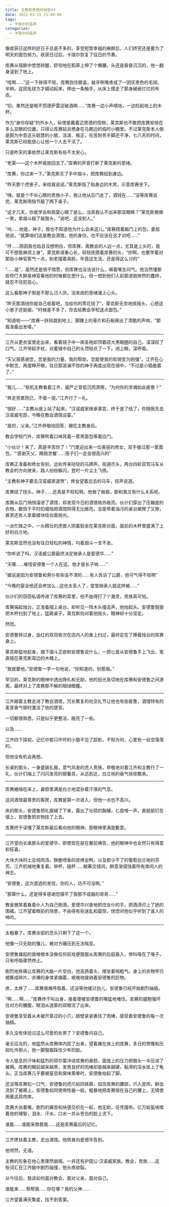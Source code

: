 ```yaml
---
title: 主教和贵族的秘密#4
date: 2022-03-15 21:00:08
tags:
  - 卡瑞尔的笛声
categories:
  - 卡瑞尔的笛声
---
```


像收获日这样的好日子总是不多的，享受短暂幸福的麻醉后，人们终究还是要为了明天的面包努力。收获日过后，卡瑞尔恢复了往日的节奏。

库赛从宿醉中悠悠转醒，舒坦地在稻草上伸了个懒腰。头还是昏昏沉沉的，他一翻身滚到了地上。

<!-- more -->

“哇啊……”这一下摔得不轻，库赛抱住膝盖，龇牙咧嘴疼成了一团灰黑色的毛球。半晌，这团毛球方才蠕动起来，伸出一条触手，从床上摸走了那身破破烂烂的布衣。

“切，果然还是喝不惯德萨雷这破酒嘛……”库赛一边小声嘀咕，一边捡起地上的木杯。

作为“身份存疑”的外乡人，纵使是戴着迈思德的信物，莱克斯也不敢把库赛安排在多么显眼的位置，只得让库赛姑且栖身在马厩边的临时小棚里。不过莱克斯本人倒是颇为中意这头聪慧的小狼，活泼、板正，吃苦耐劳手脚还干净，七八天的时间，莱克斯已经能放心让他一个人去干活了。

只是昨天的事依然让莱克斯有些不太安心。

“老莱——这个木杯我放回去了。”库赛的声音打断了莱克斯的思绪。

“库赛，你过来一下。”莱克斯灭了手中烟斗，把库赛招到身边。

“昨天那个虎崽子，来给我说说。”莱克斯指了指身边的木凳，示意库赛坐下。

“嗨，就是个不长心眼的贵族小子，我让他从后门走了，酒钱在……”没等库赛说完，莱克斯用指节敲了两下桌子。

“这才几天，你就学会和我耍心眼了是么，当真我认不出来那双眼睛？”莱克斯微微一笑，拿烟斗敲了敲狼头，“说吧，这没别人。”

“呜……他是，神子，我也不知道他为什么会来这儿。”库赛捂着脑门上的包，委屈地说，“就算咱们这是教会酒馆，他的身份，也不应该在这才对吧……”

“哼……原因我也姑且没想明白，但库赛，离教会的人远一点，尤其是上头的，我可不想惹麻烦上身”，莱克斯语重心长，轻轻抚摸着库赛的头，“你啊，也要学着对那些小神官客气一点，别老摆着臭脸，毕竟这生活，还是得这么讨的”

“……是”，虽然还是很不情愿，但库赛也没法说什么，噘着嘴生闷气。他当然懂那些伶仃大醉臭神官看他的时候都在想什么，但一想到他们人前那道貌岸然的蠢样，就忍不住犯恶心。

这么看那神子倒是不那么讨人厌。没来由的思绪涌上心头。

“昨天那酒钱你就自己收着吧，当给你的零花钱了”，莱克斯无奈地摇摇头，心想这小崽子还挺倔，“时候差不多了，你去给教会学校送点面包。”

“知道啦——”库赛一跃轻跳到地上，脚踝上的骨片和石板擦出了清脆的声响，“那我准备出发喽。”

---

江齐从更衣室里走出来，看着镜子中一席圣袍却顶着硕大黑眼圈的自己，深深叹了口气。江齐举起手杖，对着镜中自己的头顶轻点了一下。闭上眼，深呼吸。

“天父我感谢您，您是我的力量，我的帮助，您能使我的软弱变为刚强”，江齐在心中默念，再度睁开眼，往日那波澜不惊的神子再度出现在镜中，“不过是小插曲罢了。”

---

“我儿……”枢机主教看着江齐，威严之音低沉而肃穆，“为何你的灵魂如此疲惫？”

“奔走劳累而已，不值一提。”江齐行了一礼。

“很好……”主教从座上站了起来，“汉诺威家继承事宜，终于是了结了，你随我先去汉诺威宅邸，今晚在教会酒馆设宴。”

“是的，父亲。”江齐恭敬地回答，跟在主教身后。

教会学校门外，库赛吹着口哨背着一筐黑面包等着应门。

“小伙计！来了，真是辛苦你了！”门里迎出来一位美丽的修女，双手接过那一筐面包，“‘感谢天父，赐我灵餐’……孩子们一定会很高兴的”

库赛正准备和修女告别，远处传来哒哒的马蹄声。街道尽头，两台四轮双驾马车从教会的方向驶来，路人纷纷躲闪，登时一片尘土飞扬。

“主教和神子要去汉诺威家道贺”，修女望着远去的马车，轻声说道。

库赛挠了挠头，神子……还真是不轻松啊。他耸了耸肩，那和我又有什么关系呢。

库赛从后门悄悄溜进了酒馆，却发现今日的酒馆格外敞亮。伙计们穿出了压箱底的衣物，数倍于平时的蜡烛把酒馆照得无比敞亮，总是带着油污的桌台被擦了又擦，甚至还有人拿着蜡块给台面抛光。

一派忙碌之中，一头精壮的虎兽人阴着脸坐在莱克斯对面，面前的木杯里盛满了上好的白兰地。

莱克斯显然也没有往日轻松的神情，叼着烟斗一言不发。

“你听说了吗，汉诺威公爵最终决定继承人是爱德华……”

“天哪……难怪安德鲁一个人在这，他才是长子呐……”

“据说是因为安德鲁和男仆有些说不清的……有人告诉了公爵，他可气得不轻啊”

“今晚的宴会他还会参加么…这也太丢人了，堂堂继承人就这样被……”

伙计们的窃窃私语传进了库赛的耳里，他不由得打了个激灵，贵族真可怕。

库赛端起烛台，正准备摆上桌台，却听见一阵木头撞击声，他抬起头。安德鲁狠狠把木杯扫到了地上，猛砸桌子。莱克斯则对着他摇头，眼神却十分坚定。

然而。

安德鲁转过身，血红的双目依次在店内人的身上扫过，最终定在了捧着烛台的库赛身上。

莱克斯猛地起身，摘下烟斗正欲和安德鲁说什么，一把匕首从安德鲁手上飞出，笔直插在莱克斯耳边的木桶上。

“我就要他。”安德鲁一字一句地说，“你知道的，别惹我。”

罕见的，莱克斯的眼神中透出挣扎和无助，他的目光急切地在库赛和安德鲁之间游离，最终对上了库赛那不解的暗绿眼瞳。

---

江齐跟着主教走进了教会酒馆，冗长繁复的社交礼节让他也有些疲惫，酒馆特有的麦芽香气顿时激活了他的感官。

一切都很熟悉，只是似乎更整洁，敞亮了一些。

以及……

江齐四下探视，记忆中那只坏坏的小狼不见了踪影，不知为何，心里有一丝空落落的。

但他没有机会再想。

长桌的那头，一身盛装礼服，意气风发的虎人贵族，恭敬地对着江齐和主教行了一礼，伙计们端上了闪闪发亮的银餐具，从远到近，白兰地的香气徐徐飘来。

---

库赛蜷缩在床上，鼻腔里满是白兰地混杂着汗液的气息。

这间酒馆最尊贵的客房，库赛是第一次进入，但他一点也不高兴。

床的那头，安德鲁把礼服褪了下来，露出了壮硕的胸脯，匕首噌一声，直挺挺钉在墙上，安德鲁把衣物挂了上去。

库赛终于读懂了莱克斯最后看向他的眼神，那眼神里满是歉意。

---

江齐望向长桌那头的爱德华，即使现在是在餐前祷告，他的眼神中也全然只有得意和狂喜。

大块大块的土豆炖肉汤，酥脆喷香的炭烤全鸭，以及那少不了的葡萄白兰地的芬芳。江齐机械地重复着。举杯，碰杯……觥筹交错间，醉意渐侵蚀着所有席间人的神志。

“安德鲁，这次遗迹的发现，你的人，功不可没啊。”

“那算什么，还是得多感谢您摆平了我那不成器的哥哥……”

教皇微笑着看着仆人为自己倒酒，爱德华兴奋地抓住女仆的手，把酒渍印上了她的围裙。江齐望着眼前的场景，不由得有些迷乱和震惊，恍惚间他似乎听到了谁人的呻吟。

---

太粗暴了。库赛全部的念头只剩下了这一个。

他像一只无助的雏儿，被对方碾压到无法喘息。

安德鲁雄起的兽根根本没做任何前戏便狠狠从库赛的后庭轰入，惨叫噎在了嗓子，只有呼吸骤然停止。

剧烈地疼痛让库赛的大脑一片空白，他高扬着头，撑坐着喘粗气。身上的衣物早已被撕成碎片，赤裸的身体紧绷着，艰难地接纳着安德鲁的巨物。

疼，太疼了……库赛艰难呼吸着，还没等他缓过劲儿，安德鲁已经开始剧烈抽插。

“啊……啊……”库赛终于叫出身，接着便被安德鲁的嘴猛地堵住。库赛的腿勉强环住对方的腰腹，眼泪从迷蒙的双眼流了出来。

安德鲁享受着从未被开垦过的小穴，肠壁紧紧裹住了肉棒，感受着安德鲁的每一次抽插。

多久没有体验过这么可爱的处男了？安德鲁问自己。

毫无征兆的，他猛然从库赛体内拔了出来，望着瘫在床上的库赛，多日的愤慨和压抑化作邪火，他一脚狠狠踩住少年的脸。

令人窒息的汗味和猛烈的荷尔蒙冲进库赛的鼻腔，面庞上的压力把狼头一半压进了被褥。库赛的眼前越来越黑，发育良好的肉棒却是越来越硬，黏滑的淫水挂上了龟头。正当库赛几乎要被窒息和臭味熏晕时，安德鲁抬起了脚。

还没等库赛松一口气，安德鲁的虎爪如同铁箍，掐住库赛的腰部，爪入皮肉，鲜血流到了被褥上。安德鲁如同使用性器一般，粗暴地把库赛按在自己的腰上，无情使用着这具肉体。

库赛大张着嘴，剧烈的痛苦和快感交织在一起，他无助，任凭摆布。亿万蚁虱啃噬着他的理智，泪水、汗水、口水一并从苍白的脸上流下。

谁能……谁能来救救我……这是库赛最后的记忆。

---

江齐搀扶着主教，走出酒馆。他转身向爱德华告别。

他愕然，无语。

主教的形象在他心里骤然崩塌，一并还有护国公·汉诺威家族。教会，贵族……这些词汇在江齐脑中剧烈碰撞，他头疼欲裂。

从今往后，我该如何面对教会，面对父亲，面对自己。

谁能来……帮帮我……你在哪？我的父神……

江齐望着满天繁星，找不到答案。
